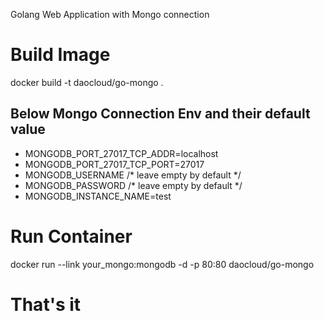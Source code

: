 Golang Web Application with Mongo connection
# Build Image
docker build -t daocloud/go-mongo .


## Below Mongo Connection Env and their default value
* MONGODB_PORT_27017_TCP_ADDR=localhost
* MONGODB_PORT_27017_TCP_PORT=27017
* MONGODB_USERNAME /* leave empty by default */
* MONGODB_PASSWORD /* leave empty by default */
* MONGODB_INSTANCE_NAME=test

# Run Container
docker run --link your_mongo:mongodb -d -p 80:80 daocloud/go-mongo

# That's it
